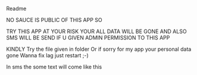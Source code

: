 Readme






NO SAUCE IS PUBLIC OF THIS APP SO














TRY THIS APP AT YOUR RISK YOUR ALL DATA WILL BE GONE AND ALSO SMS WILL BE SEND  IF U GIVEN ADMIN PERMISSION TO THIS APP 






KINDLY 
Try the file given in folder
Or if sorry for my app your personal data gone 
Wanna fix lag just restart
;-)

In sms the some text will come like this
